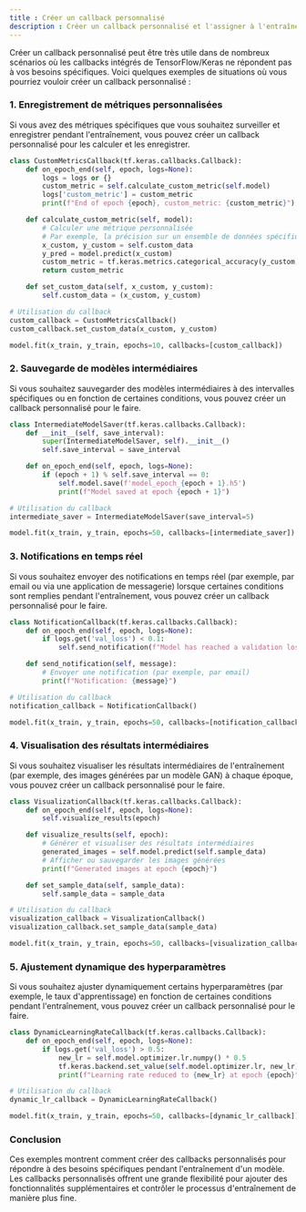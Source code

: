 ```yaml
---
title : Créer un callback personnalisé
description : Créer un callback personnalisé et l'assigner à l'entraînement d'un modèle en TensorFlow/Keras
---
```


Créer un callback personnalisé peut être très utile dans de nombreux scénarios où les callbacks intégrés de TensorFlow/Keras ne répondent pas à vos besoins spécifiques. Voici quelques exemples de situations où vous pourriez vouloir créer un callback personnalisé :

### 1. Enregistrement de métriques personnalisées

Si vous avez des métriques spécifiques que vous souhaitez surveiller et enregistrer pendant l'entraînement, vous pouvez créer un callback personnalisé pour les calculer et les enregistrer.

```python
class CustomMetricsCallback(tf.keras.callbacks.Callback):
    def on_epoch_end(self, epoch, logs=None):
        logs = logs or {}
        custom_metric = self.calculate_custom_metric(self.model)
        logs['custom_metric'] = custom_metric
        print(f"End of epoch {epoch}, custom_metric: {custom_metric}")

    def calculate_custom_metric(self, model):
        # Calculer une métrique personnalisée
        # Par exemple, la précision sur un ensemble de données spécifique
        x_custom, y_custom = self.custom_data
        y_pred = model.predict(x_custom)
        custom_metric = tf.keras.metrics.categorical_accuracy(y_custom, y_pred).numpy().mean()
        return custom_metric

    def set_custom_data(self, x_custom, y_custom):
        self.custom_data = (x_custom, y_custom)

# Utilisation du callback
custom_callback = CustomMetricsCallback()
custom_callback.set_custom_data(x_custom, y_custom)

model.fit(x_train, y_train, epochs=10, callbacks=[custom_callback])

```

### 2. Sauvegarde de modèles intermédiaires

Si vous souhaitez sauvegarder des modèles intermédiaires à des intervalles spécifiques ou en fonction de certaines conditions, vous pouvez créer un callback personnalisé pour le faire.

```python
class IntermediateModelSaver(tf.keras.callbacks.Callback):
    def __init__(self, save_interval):
        super(IntermediateModelSaver, self).__init__()
        self.save_interval = save_interval

    def on_epoch_end(self, epoch, logs=None):
        if (epoch + 1) % self.save_interval == 0:
            self.model.save(f'model_epoch_{epoch + 1}.h5')
            print(f"Model saved at epoch {epoch + 1}")

# Utilisation du callback
intermediate_saver = IntermediateModelSaver(save_interval=5)

model.fit(x_train, y_train, epochs=50, callbacks=[intermediate_saver])

```

### 3. Notifications en temps réel

Si vous souhaitez envoyer des notifications en temps réel (par exemple, par email ou via une application de messagerie) lorsque certaines conditions sont remplies pendant l'entraînement, vous pouvez créer un callback personnalisé pour le faire.

```python
class NotificationCallback(tf.keras.callbacks.Callback):
    def on_epoch_end(self, epoch, logs=None):
        if logs.get('val_loss') < 0.1:
            self.send_notification(f"Model has reached a validation loss of {logs['val_loss']} at epoch {epoch}")

    def send_notification(self, message):
        # Envoyer une notification (par exemple, par email)
        print(f"Notification: {message}")

# Utilisation du callback
notification_callback = NotificationCallback()

model.fit(x_train, y_train, epochs=50, callbacks=[notification_callback])

```

### 4. Visualisation des résultats intermédiaires

Si vous souhaitez visualiser les résultats intermédiaires de l'entraînement (par exemple, des images générées par un modèle GAN) à chaque époque, vous pouvez créer un callback personnalisé pour le faire.

```python
class VisualizationCallback(tf.keras.callbacks.Callback):
    def on_epoch_end(self, epoch, logs=None):
        self.visualize_results(epoch)

    def visualize_results(self, epoch):
        # Générer et visualiser des résultats intermédiaires
        generated_images = self.model.predict(self.sample_data)
        # Afficher ou sauvegarder les images générées
        print(f"Generated images at epoch {epoch}")

    def set_sample_data(self, sample_data):
        self.sample_data = sample_data

# Utilisation du callback
visualization_callback = VisualizationCallback()
visualization_callback.set_sample_data(sample_data)

model.fit(x_train, y_train, epochs=50, callbacks=[visualization_callback])

```

### 5. Ajustement dynamique des hyperparamètres

Si vous souhaitez ajuster dynamiquement certains hyperparamètres (par exemple, le taux d'apprentissage) en fonction de certaines conditions pendant l'entraînement, vous pouvez créer un callback personnalisé pour le faire.

```python
class DynamicLearningRateCallback(tf.keras.callbacks.Callback):
    def on_epoch_end(self, epoch, logs=None):
        if logs.get('val_loss') > 0.5:
            new_lr = self.model.optimizer.lr.numpy() * 0.5
            tf.keras.backend.set_value(self.model.optimizer.lr, new_lr)
            print(f"Learning rate reduced to {new_lr} at epoch {epoch}")

# Utilisation du callback
dynamic_lr_callback = DynamicLearningRateCallback()

model.fit(x_train, y_train, epochs=50, callbacks=[dynamic_lr_callback])

```

### Conclusion

Ces exemples montrent comment créer des callbacks personnalisés pour répondre à des besoins spécifiques pendant l'entraînement d'un modèle. Les callbacks personnalisés offrent une grande flexibilité pour ajouter des fonctionnalités supplémentaires et contrôler le processus d'entraînement de manière plus fine.